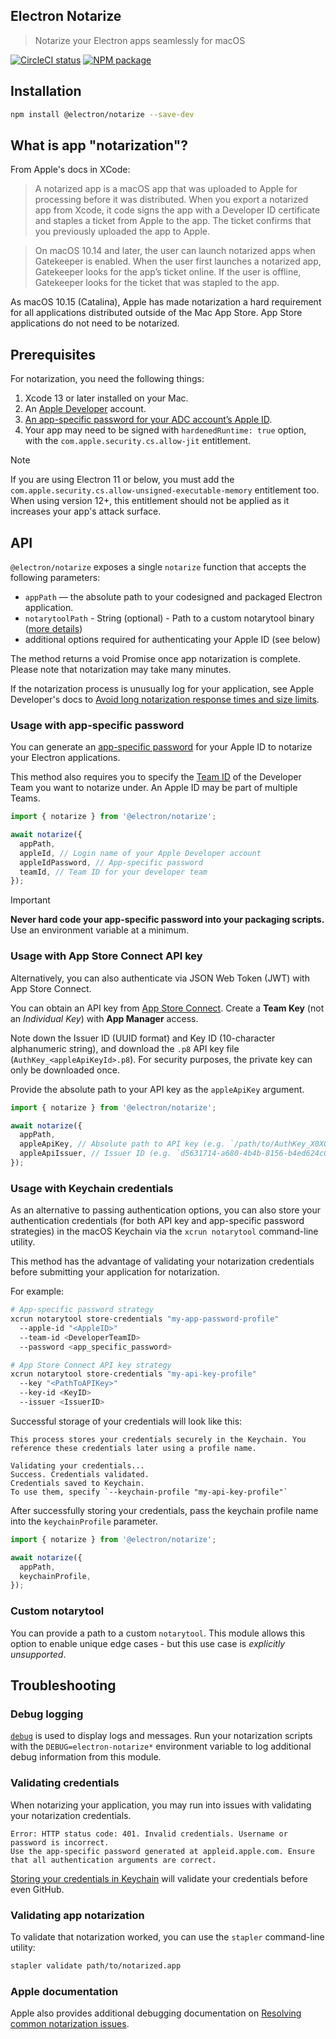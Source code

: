 Electron Notarize
-----------

> Notarize your Electron apps seamlessly for macOS

[![CircleCI status](https://circleci.com/gh/electron/notarize.svg?style=shield)](https://circleci.com/gh/electron/notarize)
[![NPM package](https://img.shields.io/npm/v/@electron/notarize)](https://npm.im/@electron/notarize)

## Installation

```bash
npm install @electron/notarize --save-dev
```

## What is app "notarization"?

From Apple's docs in XCode:

> A notarized app is a macOS app that was uploaded to Apple for processing before it was distributed.
> When you export a notarized app from Xcode, it code signs the app with a Developer ID certificate
> and staples a ticket from Apple to the app. The ticket confirms that you previously uploaded the app to Apple.

> On macOS 10.14 and later, the user can launch notarized apps when Gatekeeper is enabled.
> When the user first launches a notarized app, Gatekeeper looks for the app’s ticket online.
> If the user is offline, Gatekeeper looks for the ticket that was stapled to the app.

As macOS 10.15 (Catalina), Apple has made notarization a hard requirement for all applications
distributed outside of the Mac App Store. App Store applications do not need to be notarized.

## Prerequisites

For notarization, you need the following things:

1. Xcode 13 or later installed on your Mac.
1. An [Apple Developer](https://developer.apple.com/) account.
1. [An app-specific password for your ADC account’s Apple ID](https://support.apple.com/HT204397).
1. Your app may need to be signed with `hardenedRuntime: true` option, with the `com.apple.security.cs.allow-jit` entitlement.

> [!NOTE]
> If you are using Electron 11 or below, you must add the `com.apple.security.cs.allow-unsigned-executable-memory` entitlement too.
> When using version 12+, this entitlement should not be applied as it increases your app's attack surface.


## API

`@electron/notarize` exposes a single `notarize` function that accepts the following parameters:
* `appPath` — the absolute path to your codesigned and packaged Electron application.
* `notarytoolPath` - String (optional) - Path to a custom notarytool binary ([more details](#custom-notarytool)) 
* additional options required for authenticating your Apple ID (see below)

The method returns a void Promise once app notarization is complete. Please note that notarization may take
many minutes.

If the notarization process is unusually log for your application, see Apple Developer's docs to
[Avoid long notarization response times and size limits](https://developer.apple.com/documentation/security/notarizing_macos_software_before_distribution/customizing_the_notarization_workflow#3561440).

### Usage with app-specific password

You can generate an [app-specific password](https://support.apple.com/en-us/102654) for your Apple ID
to notarize your Electron applications.

This method also requires you to specify the [Team ID](https://developer.apple.com/help/account/manage-your-team/locate-your-team-id/)
of the Developer Team you want to notarize under. An Apple ID may be part of multiple Teams.

```javascript
import { notarize } from '@electron/notarize';

await notarize({
  appPath,
  appleId, // Login name of your Apple Developer account
  appleIdPassword, // App-specific password
  teamId, // Team ID for your developer team
});
```

> [!IMPORTANT]
> **Never hard code your app-specific password into your packaging scripts.** Use an environment
> variable at a minimum.

### Usage with App Store Connect API key

Alternatively, you can also authenticate via JSON Web Token (JWT) with App Store Connect.

You can obtain an API key from [App Store Connect](https://appstoreconnect.apple.com/access/integrations/api).
Create a **Team Key** (not an _Individual Key_) with **App Manager** access.

Note down the Issuer ID (UUID format) and Key ID (10-character alphanumeric string),
and download the `.p8` API key file (`AuthKey_<appleApiKeyId>.p8`).
For security purposes, the private key can only be downloaded once.

Provide the absolute path to your API key as the `appleApiKey` argument.

```javascript
import { notarize } from '@electron/notarize';

await notarize({
  appPath,
  appleApiKey, // Absolute path to API key (e.g. `/path/to/AuthKey_X0X0X0X0X0.p8`)
  appleApiIssuer, // Issuer ID (e.g. `d5631714-a680-4b4b-8156-b4ed624c0845`)
});
```

### Usage with Keychain credentials

As an alternative to passing authentication options, you can also store your authentication
credentials (for both API key and app-specific password strategies) in the macOS Keychain
via the `xcrun notarytool` command-line utility.

This method has the advantage of validating your notarization credentials before submitting
your application for notarization.

For example:

```sh
# App-specific password strategy
xcrun notarytool store-credentials "my-app-password-profile"
  --apple-id "<AppleID>"
  --team-id <DeveloperTeamID>
  --password <app_specific_password>
```

```sh
# App Store Connect API key strategy
xcrun notarytool store-credentials "my-api-key-profile"
  --key "<PathToAPIKey>"
  --key-id <KeyID>
  --issuer <IssuerID>
```

Successful storage of your credentials will look like this:

```
This process stores your credentials securely in the Keychain. You reference these credentials later using a profile name.

Validating your credentials...
Success. Credentials validated.
Credentials saved to Keychain.
To use them, specify `--keychain-profile "my-api-key-profile"`
```

After successfully storing your credentials, pass the keychain profile name into
the `keychainProfile` parameter.

```javascript
import { notarize } from '@electron/notarize';

await notarize({
  appPath,
  keychainProfile,
});
```

### Custom notarytool

You can provide a path to a custom `notarytool`. This module allows this option to enable unique edge cases - but this use case is _explicitly unsupported_. 

## Troubleshooting

### Debug logging

[`debug`](https://www.npmjs.com/package/debug) is used to display logs and messages.
Run your notarization scripts with the `DEBUG=electron-notarize*` environment variable to log additional
debug information from this module.

### Validating credentials

When notarizing your application, you may run into issues with validating your notarization
credentials.

```
Error: HTTP status code: 401. Invalid credentials. Username or password is incorrect.
Use the app-specific password generated at appleid.apple.com. Ensure that all authentication arguments are correct.
```

[Storing your credentials in Keychain](#usage-with-keychain-credentials) will validate your credentials before
even GitHub.

### Validating app notarization

To validate that notarization worked, you can use the `stapler` command-line utility:

```sh
stapler validate path/to/notarized.app
```

### Apple documentation

Apple also provides additional debugging documentation on
[Resolving common notarization issues](https://developer.apple.com/documentation/security/notarizing_macos_software_before_distribution/resolving_common_notarization_issues).
